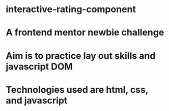 # interactive-rating-component
# A frontend mentor newbie challenge
# Aim is to practice lay out skills and javascript DOM 
# Technologies used are html, css, and javascript
